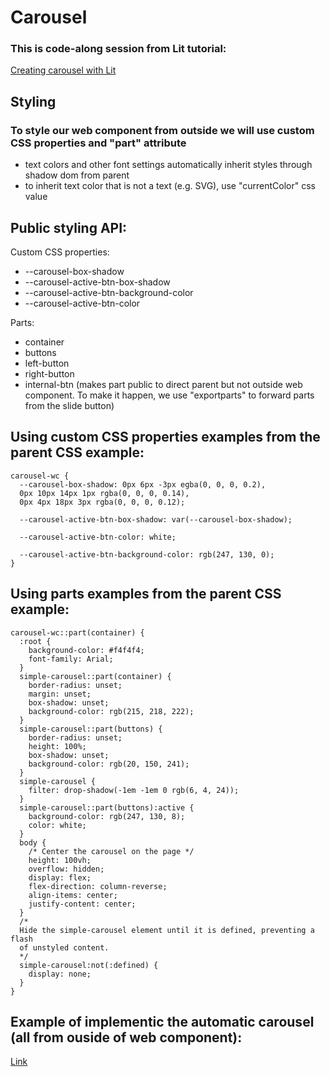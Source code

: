 # Carousel
###  This is code-along session from Lit tutorial:
[Creating carousel with Lit](https://youtu.be/2RftvylEtrE)

## Styling
### To style our web component from outside we will use custom CSS properties and "part" attribute

- text colors and other font settings automatically inherit styles through shadow dom from parent
- to inherit text color that is not a text (e.g. SVG), use "currentColor" css value

## Public styling API:
Custom CSS properties:
- --carousel-box-shadow
- --carousel-active-btn-box-shadow
- --carousel-active-btn-background-color
- --carousel-active-btn-color

Parts:
- container
- buttons
- left-button
- right-button
- internal-btn (makes part public to direct parent but not outside web component. To make it happen, we use "exportparts" to forward parts from the slide button)

## Using custom CSS properties examples from the parent CSS example:
```
carousel-wc {
  --carousel-box-shadow: 0px 6px -3px egba(0, 0, 0, 0.2),
  0px 10px 14px 1px rgba(0, 0, 0, 0.14),
  0px 4px 18px 3px rgba(0, 0, 0, 0.12);

  --carousel-active-btn-box-shadow: var(--carousel-box-shadow);

  --carousel-active-btn-color: white;

  --carousel-active-btn-background-color: rgb(247, 130, 0);
}
```

## Using parts examples from the parent CSS example:
```
carousel-wc::part(container) {
  :root {
    background-color: #f4f4f4;
    font-family: Arial;
  }
  simple-carousel::part(container) {
    border-radius: unset;
    margin: unset;
    box-shadow: unset;
    background-color: rgb(215, 218, 222);
  }
  simple-carousel::part(buttons) {
    border-radius: unset;
    height: 100%;
    box-shadow: unset;
    background-color: rgb(20, 150, 241);
  }
  simple-carousel {
    filter: drop-shadow(-1em -1em 0 rgb(6, 4, 24));
  }
  simple-carousel::part(buttons):active {
    background-color: rgb(247, 130, 8);
    color: white;
  }
  body {
    /* Center the carousel on the page */
    height: 100vh;
    overflow: hidden;
    display: flex;
    flex-direction: column-reverse;
    align-items: center;
    justify-content: center;
  }
  /*
  Hide the simple-carousel element until it is defined, preventing a flash
  of unstyled content.
  */
  simple-carousel:not(:defined) {
    display: none;
  }
}
```

## Example of implementic the automatic carousel (all from ouside of web component):
[Link](https://github.com/lit/video-series-samples/blob/main/build-it-with-lit/02-simple-carousel/dev/demo-3.html)
